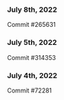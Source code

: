 ### July 8th, 2022

Commit #265631

### July 5th, 2022

Commit #314353


### July 4th, 2022

Commit #72281

